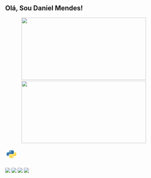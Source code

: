 
## Olá, Sou Daniel Mendes!

<div align="center">
  <a href="https://github.com/danielregismendes">
  <img height="200em" width="400em" src="https://github-readme-stats.vercel.app/api?username=danielregismendes&show_icons=true&theme=dark&include_all_commits=true&count_private=true"/>
  <img height="200em" width="400em" src="https://github-readme-stats.vercel.app/api/top-langs/?username=danielmendes&layout=compact&langs_count=7&theme=dark"/>
</div>

<div style="display: inline_block"><br>
 <img align="center" alt="Daniel-Python" height="30" width="40" src="https://raw.githubusercontent.com/devicons/devicon/master/icons/python/python-original.svg">
</div>

## 

<div> 
<a href="https://www.linkedin.com/in/daniel-mendes-0bb000122/" target="_blank"><img src="https://img.shields.io/badge/-LinkedIn-%230077B5?style=for-the-badge&logo=linkedin&logoColor=white" target="_blank"></a>   
<a href = "mailto:danielmendespers@gmail.com"><img src="https://img.shields.io/badge/-Gmail-%23333?style=for-the-badge&logo=gmail&logoColor=white" target="_blank"></a>
<a href="discordapp.com/users/Savu#2726"><img src="https://img.shields.io/badge/Discord-7289DA?style=for-the-badge&logo=discord&logoColor=white" target="_blank"></a> 
<a href="https://instagram.com/daniellmendes__
" target="_blank"><img src="https://img.shields.io/badge/-Instagram-%23E4405F?style=for-the-badge&logo=instagram&logoColor=white" target="_blank"></a>
 
</div>
